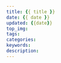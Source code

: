 ```yaml
---
title: {{ title }}
date: {{ date }}
updated: {{date}}
top_img: 
tags: 
categories: 
keywords: 
description: 
---
```

